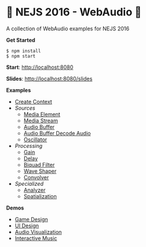 # 🤘 NEJS 2016 - WebAudio 🤘

A collection of WebAudio examples for NEJS 2016

**Get Started**

	$ npm install
	$ npm start

**Start**: [http://localhost:8080](http://localhost:8080)

**Slides**: [http://localhost:8080/slides](http://localhost:8080/slides)

**Examples**

- [Create Context](examples/create-context.html)
- *Sources*
	- [Media Element](examples/sources/media-element.html)
	- [Media Stream](examples/sources/media-stream.html)
	- [Audio Buffer](examples/sources/audio-buffer.html)
	- [Audio Buffer Decode Audio](examples/sources/audio-buffer-decode-audio.html)
	- [Oscillator](examples/sources/oscillator.html)
- *Processing*
	- [Gain](examples/processing/gain.html)
	- [Delay](examples/processing/delay.html)
	- [Biquad Filter](examples/processing/biquad-filter.html)
	- [Wave Shaper](examples/processing/wave-shaper.html)
	- [Convolver](examples/processing/convolver.html)
- *Specialized*
	- [Analyzer](examples/specialized/analyzer.html)
	- [Spatialization](examples/specialized/spatialization.html)

**Demos**

- [Game Design](examples/demos/game-design.html)
- [UI Design](examples/demos/ui-design.html)
- [Audio Visualization](examples/demos/audio-visualization.html)
- [Interactive Music](examples/demos/interactive-music.html)
